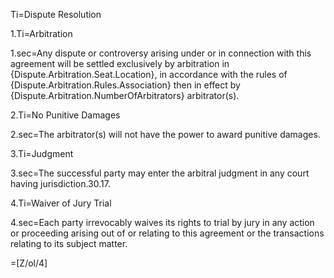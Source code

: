 Ti=Dispute Resolution

1.Ti=Arbitration

1.sec=Any dispute or controversy arising under or in connection with this agreement will be settled exclusively by arbitration in {Dispute.Arbitration.Seat.Location}, in accordance with the rules of {Dispute.Arbitration.Rules.Association} then in effect by {Dispute.Arbitration.NumberOfArbitrators} arbitrator(s).

2.Ti=No Punitive Damages

2.sec=The arbitrator(s) will not have the power to award punitive damages.

3.Ti=Judgment

3.sec=The successful party may enter the arbitral judgment in any court having jurisdiction.30.17. 

4.Ti=Waiver of Jury Trial

4.sec=Each party irrevocably waives its rights to trial by jury in any action or proceeding arising out of or relating to this agreement or the transactions relating to its subject matter.

=[Z/ol/4]
